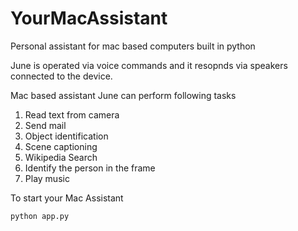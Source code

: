 # YourMacAssistant
Personal assistant for mac based computers built in python

June is operated via voice commands and it resopnds via speakers connected to the device.


Mac based assistant June can perform following tasks
  1. Read text from camera 
  2. Send mail 
  3. Object identification 
  4. Scene captioning 
  5. Wikipedia Search 
  6. Identify the person in the frame 
  7. Play music 
  
 To start your Mac Assistant
 ```
 python app.py
 ```
